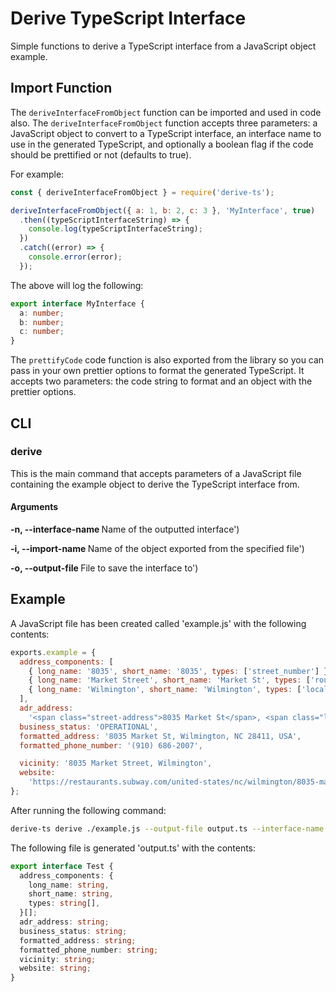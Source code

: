 # Derive TypeScript Interface

Simple functions to derive a TypeScript interface from a JavaScript object example.

## Import Function

The `deriveInterfaceFromObject` function can be imported and used in code also. The `deriveInterfaceFromObject` function accepts three parameters: a JavaScript object to convert to a TypeScript interface, an interface name to use in the generated TypeScript, and optionally a boolean flag if the code should be prettified or not (defaults to true).

For example:

```javascript
const { deriveInterfaceFromObject } = require('derive-ts');

deriveInterfaceFromObject({ a: 1, b: 2, c: 3 }, 'MyInterface', true)
  .then((typeScriptInterfaceString) => {
    console.log(typeScriptInterfaceString);
  })
  .catch((error) => {
    console.error(error);
  });
```

The above will log the following:

```typescript
export interface MyInterface {
  a: number;
  b: number;
  c: number;
}
```

The `prettifyCode` code function is also exported from the library so you can pass in your own prettier options to format the generated TypeScript. It accepts two parameters: the code string to format and an object with the prettier options.

## CLI

### derive

This is the main command that accepts parameters of a JavaScript file containing the example object to derive the TypeScript interface from.

#### Arguments

**-n, --interface-name <name>**
Name of the outputted interface')

**-i, --import-name <importNam>**
Name of the object exported from the specified file')

**-o, --output-file <outputFilePath>**
File to save the interface to')

## Example

A JavaScript file has been created called 'example.js' with the following contents:

```javascript 
exports.example = {
  address_components: [
    { long_name: '8035', short_name: '8035', types: ['street_number'] },
    { long_name: 'Market Street', short_name: 'Market St', types: ['route'] },
    { long_name: 'Wilmington', short_name: 'Wilmington', types: ['locality', 'political'] },
  ],
  adr_address:
    '<span class="street-address">8035 Market St</span>, <span class="locality">Wilmington</span>, <span class="region">NC</span> <span class="postal-code">28411</span>, <span class="country-name">USA</span>',
  business_status: 'OPERATIONAL',
  formatted_address: '8035 Market St, Wilmington, NC 28411, USA',
  formatted_phone_number: '(910) 686-2007',

  vicinity: '8035 Market Street, Wilmington',
  website:
    'https://restaurants.subway.com/united-states/nc/wilmington/8035-market-st?utm_source=yxt-goog&utm_medium=local&utm_term=acq&utm_content=60848&utm_campaign=evergreen-2020&y_source=1_MTQ4OTUyNzYtNzE1LWxvY2F0aW9uLmdvb2dsZV93ZWJzaXRlX292ZXJyaWRl',
};
```

After running the following command:

```bash
derive-ts derive ./example.js --output-file output.ts --interface-name Test --import-name example
```

The following file is generated 'output.ts' with the contents:

```typescript
export interface Test {
  address_components: {
    long_name: string,
    short_name: string,
    types: string[],
  }[];
  adr_address: string;
  business_status: string;
  formatted_address: string;
  formatted_phone_number: string;
  vicinity: string;
  website: string;
}
```
